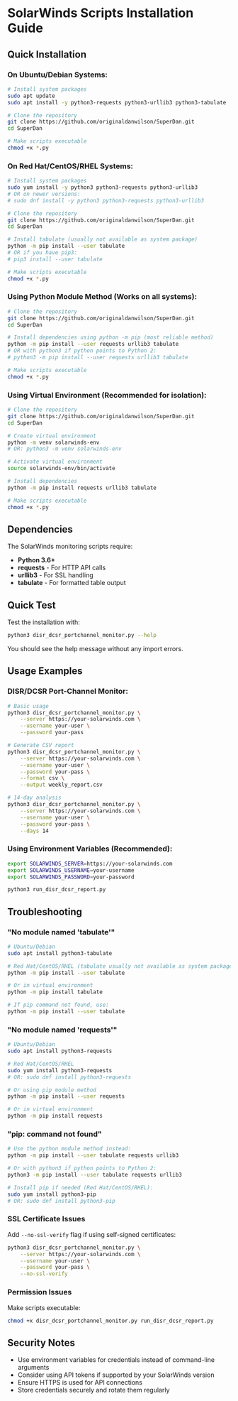 # SolarWinds Scripts Installation Guide

## Quick Installation

### On Ubuntu/Debian Systems:
```bash
# Install system packages
sudo apt update
sudo apt install -y python3-requests python3-urllib3 python3-tabulate

# Clone the repository
git clone https://github.com/originaldanwilson/SuperDan.git
cd SuperDan

# Make scripts executable
chmod +x *.py
```

### On Red Hat/CentOS/RHEL Systems:
```bash
# Install system packages
sudo yum install -y python3 python3-requests python3-urllib3
# OR on newer versions:
# sudo dnf install -y python3 python3-requests python3-urllib3

# Clone the repository
git clone https://github.com/originaldanwilson/SuperDan.git
cd SuperDan

# Install tabulate (usually not available as system package)
python -m pip install --user tabulate
# OR if you have pip3:
# pip3 install --user tabulate

# Make scripts executable
chmod +x *.py
```

### Using Python Module Method (Works on all systems):
```bash
# Clone the repository
git clone https://github.com/originaldanwilson/SuperDan.git
cd SuperDan

# Install dependencies using python -m pip (most reliable method)
python -m pip install --user requests urllib3 tabulate
# OR with python3 if python points to Python 2:
# python3 -m pip install --user requests urllib3 tabulate

# Make scripts executable
chmod +x *.py
```

### Using Virtual Environment (Recommended for isolation):
```bash
# Clone the repository
git clone https://github.com/originaldanwilson/SuperDan.git
cd SuperDan

# Create virtual environment
python -m venv solarwinds-env
# OR: python3 -m venv solarwinds-env

# Activate virtual environment
source solarwinds-env/bin/activate

# Install dependencies
python -m pip install requests urllib3 tabulate

# Make scripts executable
chmod +x *.py
```

## Dependencies

The SolarWinds monitoring scripts require:
- **Python 3.6+**
- **requests** - For HTTP API calls
- **urllib3** - For SSL handling
- **tabulate** - For formatted table output

## Quick Test

Test the installation with:
```bash
python3 disr_dcsr_portchannel_monitor.py --help
```

You should see the help message without any import errors.

## Usage Examples

### DISR/DCSR Port-Channel Monitor:
```bash
# Basic usage
python3 disr_dcsr_portchannel_monitor.py \
    --server https://your-solarwinds.com \
    --username your-user \
    --password your-pass

# Generate CSV report
python3 disr_dcsr_portchannel_monitor.py \
    --server https://your-solarwinds.com \
    --username your-user \
    --password your-pass \
    --format csv \
    --output weekly_report.csv

# 14-day analysis
python3 disr_dcsr_portchannel_monitor.py \
    --server https://your-solarwinds.com \
    --username your-user \
    --password your-pass \
    --days 14
```

### Using Environment Variables (Recommended):
```bash
export SOLARWINDS_SERVER=https://your-solarwinds.com
export SOLARWINDS_USERNAME=your-username
export SOLARWINDS_PASSWORD=your-password

python3 run_disr_dcsr_report.py
```

## Troubleshooting

### "No module named 'tabulate'"
```bash
# Ubuntu/Debian
sudo apt install python3-tabulate

# Red Hat/CentOS/RHEL (tabulate usually not available as system package)
python -m pip install --user tabulate

# Or in virtual environment
python -m pip install tabulate

# If pip command not found, use:
python -m pip install --user tabulate
```

### "No module named 'requests'"
```bash
# Ubuntu/Debian
sudo apt install python3-requests

# Red Hat/CentOS/RHEL
sudo yum install python3-requests
# OR: sudo dnf install python3-requests

# Or using pip module method
python -m pip install --user requests

# Or in virtual environment
python -m pip install requests
```

### "pip: command not found"
```bash
# Use the python module method instead:
python -m pip install --user tabulate requests urllib3

# Or with python3 if python points to Python 2:
python3 -m pip install --user tabulate requests urllib3

# Install pip if needed (Red Hat/CentOS/RHEL):
sudo yum install python3-pip
# OR: sudo dnf install python3-pip
```

### SSL Certificate Issues
Add `--no-ssl-verify` flag if using self-signed certificates:
```bash
python3 disr_dcsr_portchannel_monitor.py \
    --server https://your-solarwinds.com \
    --username your-user \
    --password your-pass \
    --no-ssl-verify
```

### Permission Issues
Make scripts executable:
```bash
chmod +x disr_dcsr_portchannel_monitor.py run_disr_dcsr_report.py
```

## Security Notes

- Use environment variables for credentials instead of command-line arguments
- Consider using API tokens if supported by your SolarWinds version
- Ensure HTTPS is used for API connections
- Store credentials securely and rotate them regularly
